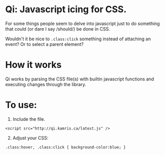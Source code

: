 # Qi: Javascript icing for CSS.

For some things people seem to delve into javascript just to do something that could (or dare I say /should/) be done in CSS.

Wouldn't it be nice to `.class:click` something instead of attaching an event? Or to select a parent element?

# How it works

Qi works by parsing the CSS file(s) with builtin javascript functions and executing changes through the library.

# To use:

1. Include the file.

`<script src="http://qi.kamris.ca/latest.js" />`

2. Adjust your CSS:

`.class:hover, .class:click { background-color:blue; }`